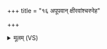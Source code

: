 +++
title = "१६ अपूपवान् क्षीरवांश्चरुरेह"

+++
<details><summary>मूलम् (VS)</summary>

अ॑पू॒पवा॑न्क्षी॒रवां॑श्च॒रुरेह सी॑दतु।  
लो॑क॒कृतः॑ पथि॒कृतो॑ यजामहे॒ येदे॒वानां॑ हु॒तभा॑गा इ॒ह स्थ ॥
</details>
